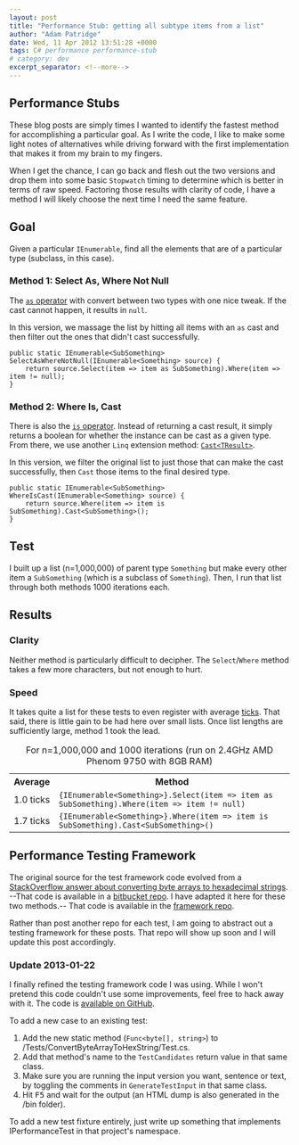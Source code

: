 ```yaml
---
layout: post
title: "Performance Stub: getting all subtype items from a list"
author: "Adam Patridge"
date: Wed, 11 Apr 2012 13:51:28 +0000
tags: C# performance performance-stub
# category: dev
excerpt_separator: <!--more-->
---
```


## Performance Stubs

These blog posts are simply times I wanted to identify the fastest method for accomplishing a particular goal. As I write the code, I like to make some light notes of alternatives while driving forward with the first implementation that makes it from my brain to my fingers.

When I get the chance, I can go back and flesh out the two versions and drop them into some basic `Stopwatch` timing to determine which is better in terms of raw speed. Factoring those results with clarity of code, I have a method I will likely choose the next time I need the same feature.

## Goal

Given a particular `IEnumerable`, find all the elements that are of a particular type (subclass, in this case).

<!--more-->

### Method 1: Select As, Where Not Null

The [`as` operator](http://msdn.microsoft.com/en-us/library/cscsdfbt(v=vs.71).aspx) with convert between two types with one nice tweak. If the cast cannot happen, it results in `null`.

In this version, we massage the list by hitting all items with an `as` cast and then filter out the ones that didn't cast successfully.

    public static IEnumerable<SubSomething> SelectAsWhereNotNull(IEnumerable<Something> source) {
        return source.Select(item => item as SubSomething).Where(item => item != null);
    }

### Method 2: Where Is, Cast

There is also the [`is` operator](http://msdn.microsoft.com/en-us/library/scekt9xw(v=vs.71).aspx). Instead of returning a cast result, it simply returns a boolean for whether the instance can be cast as a given type. From there, we use another `Linq` extension method: [`Cast<TResult>`](http://msdn.microsoft.com/en-us/library/bb341406.aspx).

In this version, we filter the original list to just those that can make the cast successfully, then `Cast` those items to the final desired type.

    public static IEnumerable<SubSomething> WhereIsCast(IEnumerable<Something> source) {
        return source.Where(item => item is SubSomething).Cast<SubSomething>();
    }

## Test

I built up a list (n=1,000,000) of parent type `Something` but make every other item a `SubSomething` (which is a subclass of `Something`). Then, I run that list through both methods 1000 iterations each.

## Results

### Clarity

Neither method is particularly difficult to decipher. The `Select`/`Where` method takes a few more characters, but not enough to hurt.

### Speed

It takes quite a list for these tests to even register with average [ticks](http://msdn.microsoft.com/en-us/library/system.datetime.ticks.aspx). That said, there is little gain to be had here over small lists. Once list lengths are sufficiently large, method 1 took the lead.

<table>
  <caption>For n=1,000,000 and 1000 iterations (run on 2.4GHz AMD Phenom 9750 with 8GB RAM)</caption>
  <tr>
    <th>Average</th>
    <th>Method</th>
  </tr>
  <tr>
    <td>1.0 ticks</td>
    <td><code>{IEnumerable&lt;Something&gt;}.Select(item =&gt; item as SubSomething).Where(item => item != null)</code></td>
  </tr>
  <tr>
    <td>1.7 ticks</td>
    <td><code>{IEnumerable&lt;Something&gt;}.Where(item => item is SubSomething).Cast&lt;SubSomething&gt;()</code></td>
  </tr>
</table>

## Performance Testing Framework

The original source for the test framework code evolved from a [StackOverflow answer about converting byte arrays to hexadecimal strings](http://stackoverflow.com/questions/311165/how-do-you-convert-byte-array-to-hexadecimal-string-and-vice-versa-in-c/624379#624379). --That code is available in a [bitbucket repo](https://bitbucket.org/patridge/convertbytearraytohexstringperftest). I have adapted it here for these two methods.-- That code is available in the [framework repo](https://github.com/patridge/PerformanceStubs).

Rather than post another repo for each test, I am going to abstract out a testing framework for these posts. That repo will show up soon and I will update this post accordingly.

### Update 2013-01-22

I finally refined the testing framework code I was using. While I won't pretend this code couldn't use some improvements, feel free to hack away with it. The code is [available on GitHub](https://github.com/patridge/PerformanceStubs).

To add a new case to an existing test:

1. Add the new static method (`Func<byte[], string>`) to /Tests/ConvertByteArrayToHexString/Test.cs.
1. Add that method's name to the `TestCandidates` return value in that same class.
1. Make sure you are running the input version you want, sentence or text, by toggling the comments in `GenerateTestInput` in that same class.
1. Hit <kbd>F5</kbd> and wait for the output (an HTML dump is also generated in the /bin folder).

To add a new test fixture entirely, just write up something that implements IPerformanceTest in that project's namespace.
